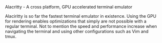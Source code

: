 Alacritty - A cross platform, GPU accelerated terminal emulator

Alaciritty is so far the fastest terminal emulator in existence. Using the GPU for rendering enables optimizations that simply are not possible with a regular terminal. Not to mention the speed and performance increase when navigating the terminal and using other configurations such as Vim and tmux.

